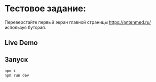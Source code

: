 # Тестовое задание:

Переверстайте первый экран главной страницы https://antenmed.ru/ используя бутсрап.

## Live Demo

## Запуск

```sh
npm i
npm run dev

```
